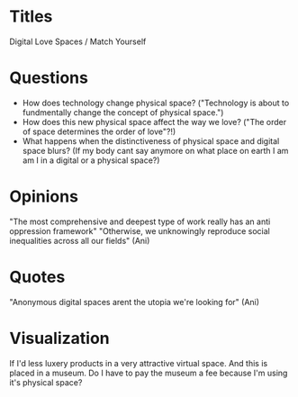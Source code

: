 # Titles
Digital Love Spaces / Match Yourself

# Questions
- How does technology change physical space?
("Technology is about to fundmentally change the concept of physical space.")
- How does this new physical space affect the way we love? 
("The order of space determines the order of love"?!)
- What happens when the distinctiveness of physical space and digital space blurs? (If my body cant say anymore on what place on earth I am am I in a digital or a physical space?)

# Opinions
"The most comprehensive and deepest type of work really has an anti oppression framework"
"Otherwise, we unknowingly reproduce social inequalities across all our fields" (Ani)

# Quotes
"Anonymous digital spaces arent the utopia we're looking for" (Ani)

# Visualization
If I'd less luxery products in a very attractive virtual space. And this is placed in a museum. Do I have to pay the museum a fee because I'm using it's physical space?